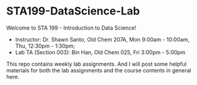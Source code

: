 # STA199-DataScience-Lab
Welcome to STA 199 - Introduction to Data Science!
  - Instructor: Dr. Shawn Santo, Old Chem 207A, Mon 9:00am - 10:00am, Thu, 12:30pm - 1:30pm;
  - Lab TA (Section 003): Bin Han, Old Chem 025, Fri 3:00pm - 5:00pm

This repo contains weekly lab assignments. And I will post some helpful materials for both the lab assignments and the course contents in general here.
